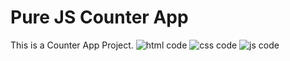 # Pure JS Counter App
This is a Counter App Project.
![html code](C:\Users\misuz\Downloads\html.png)
![css code](C:\Users\misuz\Downloads\css.png)
![js code](C:\Users\misuz\Downloads\js.png)
